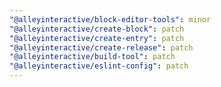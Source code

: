 ```yaml
---
"@alleyinteractive/block-editor-tools": minor
"@alleyinteractive/create-block": patch
"@alleyinteractive/create-entry": patch
"@alleyinteractive/create-release": patch
"@alleyinteractive/build-tool": patch
"@alleyinteractive/eslint-config": patch
---
```

